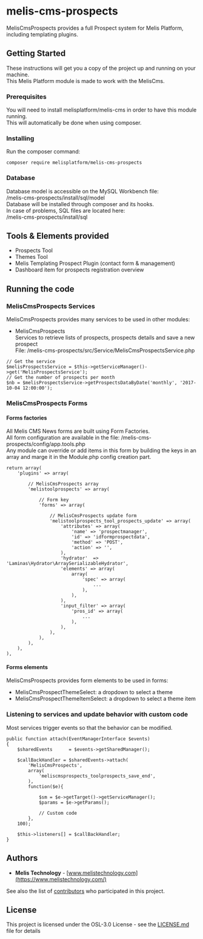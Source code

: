 # melis-cms-prospects

MelisCmsProspects provides a full Prospect system for Melis Platform, including templating plugins.

## Getting Started

These instructions will get you a copy of the project up and running on your machine.  
This Melis Platform module is made to work with the MelisCms.

### Prerequisites

You will need to install melisplatform/melis-cms in order to have this module running.  
This will automatically be done when using composer.

### Installing

Run the composer command:

```
composer require melisplatform/melis-cms-prospects
```

### Database

Database model is accessible on the MySQL Workbench file:  
/melis-cms-prospects/install/sql/model  
Database will be installed through composer and its hooks.  
In case of problems, SQL files are located here:  
/melis-cms-prospects/install/sql

## Tools & Elements provided

- Prospects Tool
- Themes Tool
- Melis Templating Prospect Plugin (contact form & management)
- Dashboard item for prospects registration overview

## Running the code

### MelisCmsProspects Services

MelisCmsProspects provides many services to be used in other modules:

- MelisCmsProspects  
  Services to retrieve lists of prospects, prospects details and save a new prospect  
  File: /melis-cms-prospects/src/Service/MelisCmsProspectsService.php

```
// Get the service
$melisProspectsService = $this->getServiceManager()->get('MelisProspectsService');
// Get the number of prospects per month
$nb = $melisProspectsService->getProspectsDataByDate('monthly', '2017-10-04 12:00:00');
```

### MelisCmsProspects Forms

#### Forms factories

All Melis CMS News forms are built using Form Factories.  
All form configuration are available in the file: /melis-cms-prospects/config/app.tools.php  
Any module can override or add items in this form by building the keys in an array and marge it in the Module.php config creation part.

```
return array(
	'plugins' => array(

		// MelisCmsProspects array
		'melistoolprospects' => array(

			// Form key
			'forms' => array(

				// MelisCmsProspects update form
				'melistoolprospects_tool_prospects_update' => array(
					'attributes' => array(
						'name' => 'prospectmanager',
						'id' => 'idformprospectdata',
						'method' => 'POST',
						'action' => '',
					),
					'hydrator'  => 'Laminas\Hydrator\ArraySerializableHydrator',
					'elements' => array(
						array(
							'spec' => array(
								...
							),
						),
					),
					'input_filter' => array(
						'pros_id' => array(
							...
						),
					),
				),
			),
		),
	),
),
```

#### Forms elements

MelisCmsProspects provides form elements to be used in forms:

- MelisCmsProspectThemeSelect: a dropdown to select a theme
- MelisCmsProspectThemeItemSelect: a dropdown to select a theme item

### Listening to services and update behavior with custom code

Most services trigger events so that the behavior can be modified.

```
public function attach(EventManagerInterface $events)
{
	$sharedEvents      = $events->getSharedManager();

	$callBackHandler = $sharedEvents->attach(
		'MelisCmsProspects',
		array(
			'meliscmsprospects_toolprospects_save_end',
		),
		function($e){

    		$sm = $e->getTarget()->getServiceManager();
    		$params = $e->getParams();

    		// Custom code
    	},
    100);

    $this->listeners[] = $callBackHandler;
}
```

## Authors

- **Melis Technology** - [www.melistechnology.com](https://www.melistechnology.com/)

See also the list of [contributors](https://github.com/melisplatform/melis-cms-prospects/contributors) who participated in this project.

## License

This project is licensed under the OSL-3.0 License - see the [LICENSE.md](LICENSE.md) file for details
